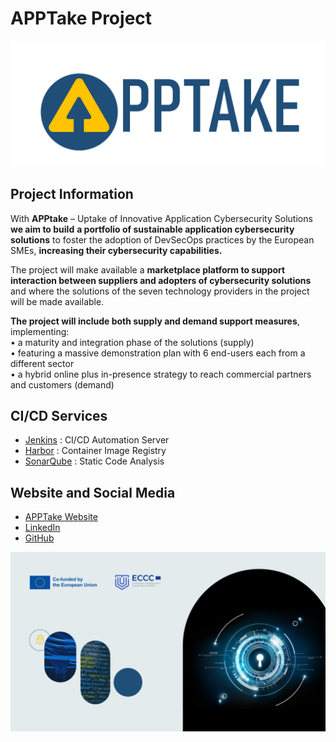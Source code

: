 # APPTake Project

![logo](../images/APPTake_logo.png)

## Project Information

With  **APPtake**  – Uptake of Innovative Application Cybersecurity Solutions  **we aim to build** **a portfolio of sustainable application cybersecurity solutions**  to foster the adoption of DevSecOps practices by the European SMEs,  **increasing their cybersecurity capabilities.**
  
The project will make available a  **marketplace platform to support interaction between suppliers and adopters of cybersecurity solutions**  and where the solutions of the seven technology providers in the project will be made available.

**The project will include both supply and demand support measures**, implementing:  
• a maturity and integration phase of the solutions (supply)  
• featuring a massive demonstration plan with 6 end-users each from a different sector  
• a hybrid online plus in-presence strategy to reach commercial partners and customers (demand)

## CI/CD Services 

-   [Jenkins](https://jenkins.apptake.rid-intrasoft.eu/)  : CI/CD Automation Server
-   [Harbor](https://harbor.apptake.rid-intrasoft.eu/)  : Container Image Registry
-   [SonarQube](https://sonarqube.apptake.rid-intrasoft.eu/)  : Static Code Analysis

## Website and Social Media

-   [APPTake Website](https://www.apptake.eu/)
-   [LinkedIn](https://www.linkedin.com/company/apptake/)
-   [GitHub](https://github.com/APPTake-eu)

![footer](../images/APPTake_footer.jpg)
